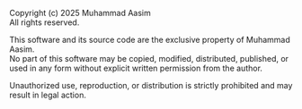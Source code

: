 Copyright (c) 2025 Muhammad Aasim  
All rights reserved.

This software and its source code are the exclusive property of Muhammad Aasim.  
No part of this software may be copied, modified, distributed, published, or used in any form without explicit written permission from the author.

Unauthorized use, reproduction, or distribution is strictly prohibited and may result in legal action.
